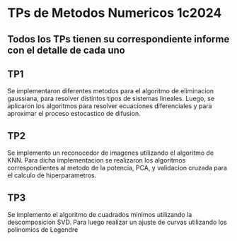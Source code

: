 # TPs de Metodos Numericos 1c2024

## Todos los TPs tienen su correspondiente informe con el detalle de cada uno

## TP1

Se implementaron diferentes metodos para el algoritmo de eliminacion gaussiana, para resolver distintos tipos de sistemas lineales. Luego, se aplicaron los algoritmos para resolver ecuaciones diferenciales y para aproximar el proceso estocastico de difusion.

## TP2

Se implemento un reconocedor de imagenes utilizando el algoritmo de KNN. Para dicha implementacion se realizaron los algoritmos correspondientes al metodo de la potencia, PCA, y validacion cruzada para el calculo de hiperparametros.

## TP3

Se implemento el algoritmo de cuadrados minimos utilizando la descomposicion SVD. Para luego realizar un ajuste de curvas utilizando los polinomios de Legendre
